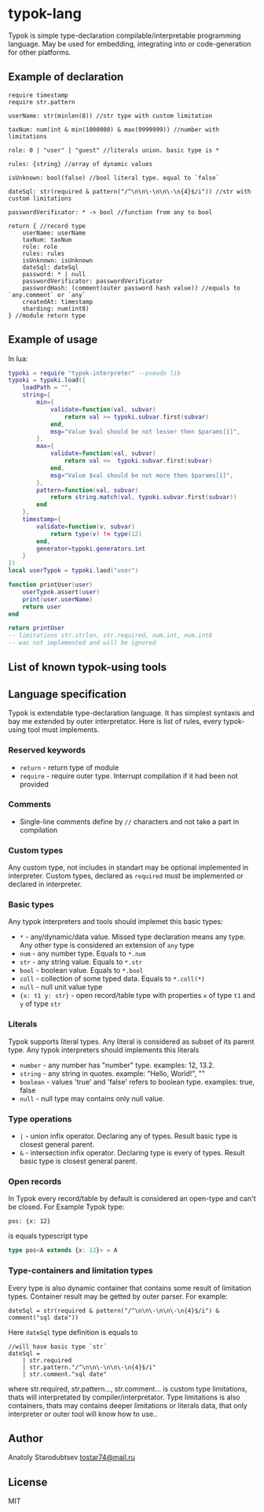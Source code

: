 # typok-lang
Typok is simple type-declaration compilable/interpretable programming language.
May be used for embedding, integrating into or code-generation for other platforms.


## Example of declaration
```typok
require timestamp
require str.pattern

userName: str(minlen(8)) //str type with custom limitation

taxNum: num(int & min(1000000) & max(9999999)) //number with limitations

role: 0 | "user" | "guest" //literals union. basic type is *

rules: {string} //array of dynamic values

isUnknown: bool(false) //bool literal type. equal to `false`

dateSql: str(required & pattern("/^\n\n\-\n\n\-\n{4}$/i")) //str with custom limitations

passwordVerificator: * -> bool //function from any to bool

return { //record type
    userName: userName
    taxNum: taxNum
    role: role
    rules: rules
    isUnknown: isUnknown
    dateSql: dateSql
    password: * | null
    passwordVerificator: passwordVerificator
    passwordHash: (comment(outer password hash value)) //equals to `any.comment` or `any`
    createdAt: timestamp
    sharding: num(int8)
} //module return type
```


## Example of usage
In lua:
```lua
typoki = require "typok-interpreter" --pseudo lib
typoki = typoki.load({
    loadPath = "",
    string={
        min={
            validate=function(val, subvar)
                return val >= typoki.subvar.first(subvar)
            end,
            msg="Value $val should be not lesser then $params[1]",
        },
        max={
            validate=function(val, subvar)
                return val <=  typoki.subvar.first(subvar)
            end,
            msg="Value $val should be not more then $params[1]",
        },
        pattern=function(val, subvar)
            return string.match(val, typoki.subvar.first(subvar))
        end
    },
    timestamp={
        validate=function(v, subvar)
            return type(v) != type(12)
        end,
        generator=typoki.generators.int
    }
})
local userTypok = typoki.laod("user")

function printUser(user)
    userTypok.assert(user)
    print(user.userName)
    return user
end

return printUser
-- limitations str.strlen, str.required, num.int, num.int8
-- was not implemented and will be ignored

```

## List of known typok-using tools


## Language specification

Typok is extendable type-declaration language. It has simplest syntaxis and bay me extended by outer interpretator. Here is list of rules, every typok-using tool must implements.


### Reserved keywords
- `return` - return type of module
- `require` - require outer type. Interrupt compilation if it had been not provided


### Comments
- Single-line comments define by `//` characters and not take a part in compilation


### Custom types
Any custom type, not includes in standart may be optional implemented in interpreter. Custom types, declared as `required` must be implemented or declared in interpreter.


### Basic types
Any typok interpreters and tools should implemet this basic types:

- `*` - any/dynamic/data value. Missed type declaration means any type. Any other type is considered an extension of `any` type
- `num` - any number type. Equals to `*.num`
- `str` - any string value. Equals to `*.str`
- `bool` - boolean value. Equals to `*.bool`
- `coll` - collection of some typed data. Equals to `*.coll(*)`
- `null` - null unit value type
- `{x: t1 y: str}` - open record/table type with properties `x` of type `t1` and `y` of type `str`


### Literals
Typok supports literal types. Any literal is considered as subset of its parent type. Any typok interpreters should implements this literals

- `number` - any number has "number" type. examples: 12, 13.2. 
- `string` - any string in quotes. example: "Hello, World!", ""
- `boolean` - values 'true' and 'false' refers to boolean type. examples: true, false
- `null` - null type may contains only null value.


### Type operations
- `|` - union infix operator. Declaring any of types. Result basic type is closest general parent.
- `&` - intersection infix operator. Declaring type is every of types. Result basic type is closest general parent.


### Open records
In Typok every record/table by default is considered an open-type and can't be closed. For Example Typok type:
```typok
pos: {x: 12}
```
is equals typescript type
```typescript
type pos<A extends {x: 12}> = A
```


### Type-containers and limitation types
Every type is also dynamic container that contains some result of limitation types. Container result may be getted by outer parser. For example:
```typok
dateSql = str(required & pattern("/^\n\n\-\n\n\-\n{4}$/i") & comment("sql date"))
```
Here `dateSql` type definition is equals to
```typok
//will hase basic type `str`
dateSql =
    | str.required
    | str.pattern."/^\n\n\-\n\n\-\n{4}$/i"
    | str.comment."sql date"
```
where str.required, str.pattern..., str.comment... is custom type limitations, thats will interpretated by compiler/interpretator. Type limitations is also containers, thats may contains deeper limitations or literals data, that only interpreter or outer tool will know how to use..


## Author
Anatoly Starodubtsev
tostar74@mail.ru


## License
MIT